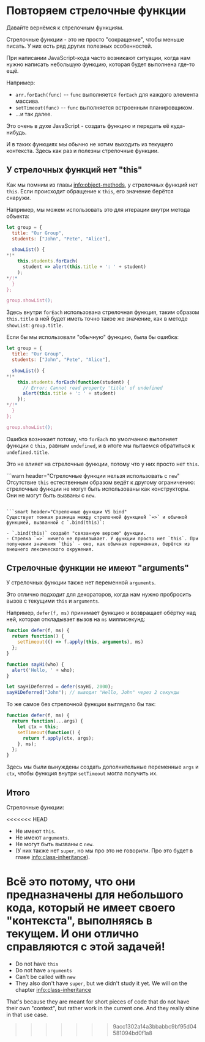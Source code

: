 # Повторяем стрелочные функции

Давайте вернёмся к стрелочным функциям.

Стрелочные функции - это не просто "сокращение", чтобы меньше писать. У них есть ряд других полезных особенностей.

При написании JavaScript-кода часто возникают ситуации, когда нам нужно написать небольшую функцию, которая будет выполнена где-то ещё.

Например:

- `arr.forEach(func)` -- `func` выполняется `forEach` для каждого элемента массива.
- `setTimeout(func)` -- `func` выполняется встроенным планировщиком.
- ...и так далее.

Это очень в духе JavaScript - создать функцию и передать её куда-нибудь.

И в таких функциях мы обычно не хотим выходить из текущего контекста. Здесь как раз и полезны стрелочные функции.

## У стрелочных функций нет "this"

Как мы помним из главы <info:object-methods>, у стрелочных функций нет `this`. Если происходит обращение к `this`, его значение берётся снаружи.

Например, мы можем использовать это для итерации внутри метода объекта:

```js run
let group = {
  title: "Our Group",
  students: ["John", "Pete", "Alice"],

  showList() {
*!*
    this.students.forEach(
      student => alert(this.title + ': ' + student)
    );
*/!*
  }
};

group.showList();
```

Здесь внутри `forEach` использована стрелочная функция, таким образом `this.title` в ней будет иметь точно такое же значение, как в методе `showList`: `group.title`.

Если бы мы использовали "обычную" функцию, была бы ошибка:

```js run
let group = {
  title: "Our Group",
  students: ["John", "Pete", "Alice"],

  showList() {
*!*
    this.students.forEach(function(student) {
      // Error: Cannot read property 'title' of undefined
      alert(this.title + ': ' + student)
    });
*/!*
  }
};

group.showList();
```

Ошибка возникает потому, что `forEach` по умолчанию выполняет функции с `this`, равным `undefined`, и в итоге мы пытаемся обратиться к `undefined.title`.


Это не влияет на стрелочные функции, потому что у них просто нет `this`.

```warn header="Стрелочные функции нельзя использовать с `new`"
Отсутствие `this` естественным образом ведёт к другому ограничению: стрелочные функции не могут быть использованы как конструкторы. Они не могут быть вызваны с `new`.
```

```smart header="Стрелочные функции VS bind"
Существует тонкая разница между стрелочной функцией `=>` и обычной функцией, вызванной с `.bind(this)`:

- `.bind(this)` создаёт "связанную версию" функции.
- Стрелка `=>` ничего не привязывает. У функции просто нет `this`. При получении значения `this` - оно, как обычная переменная, берётся из внешнего лексического окружения.
```

## Стрелочные функции не имеют "arguments"

У стрелочных функции также нет переменной `arguments`.

Это отлично подходит для декораторов, когда нам нужно пробросить вызов с текущими `this` и `arguments`.

Например, `defer(f, ms)` принимает функцию и возвращает обёртку над ней, которая откладывает вызов на `ms` миллисекунд:

```js run
function defer(f, ms) {
  return function() {
    setTimeout(() => f.apply(this, arguments), ms)
  };
}

function sayHi(who) {
  alert('Hello, ' + who);
}

let sayHiDeferred = defer(sayHi, 2000);
sayHiDeferred("John"); // выводит "Hello, John" через 2 секунды
```

То же самое без стрелочной функции выглядело бы так:

```js
function defer(f, ms) {
  return function(...args) {
    let ctx = this;
    setTimeout(function() {
      return f.apply(ctx, args);
    }, ms);
  };
}
```

Здесь мы были вынуждены создать дополнительные переменные `args` и `ctx`, чтобы функция внутри `setTimeout` могла получить их.

## Итого

Стрелочные функции:

<<<<<<< HEAD
- Не имеют `this`.
- Не имеют `arguments`.
- Не могут быть вызваны с `new`.
- (У них также нет `super`, но мы про это не говорили. Про это будет в главе <info:class-inheritance>).

Всё это потому, что они предназначены для небольшого кода, который не имеет своего "контекста", выполняясь в текущем. И они отлично справляются с этой задачей!
=======
- Do not have `this`
- Do not have `arguments`
- Can't be called with `new`
- They also don't have `super`, but we didn't study it yet. We will on the chapter <info:class-inheritance>

That's because they are meant for short pieces of code that do not have their own "context", but rather work in the current one. And they really shine in that use case.
>>>>>>> 9acc1302a14a3bbabbc9bf95d04581094bd0f1a8
